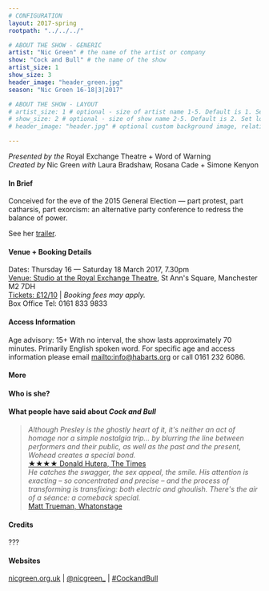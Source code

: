 ```yaml
---
# CONFIGURATION
layout: 2017-spring
rootpath: "../../../"

# ABOUT THE SHOW - GENERIC
artist: "Nic Green" # the name of the artist or company
show: "Cock and Bull" # the name of the show
artist_size: 1
show_size: 3
header_image: "header_green.jpg"    
season: "Nic Green 16-18|3|2017"

# ABOUT THE SHOW - LAYOUT
# artist_size: 1 # optional - size of artist name 1-5. Default is 1. Set longer names to lower values
# show_size: 2 # optional - size of show name 2-5. Default is 2. Set longer names to lower values
# header_image: "header.jpg" # optional custom background image, relative to current page

---
```

*Presented by the* Royal Exchange Theatre + Word of Warning<br>*Created by* Nic Green *with* Laura Bradshaw, Rosana Cade + Simone Kenyon         
         
#### In Brief       
Conceived for the eve of the 2015 General Election — part protest, part catharsis, part exorcism: an alternative party conference to redress the balance of power.           
         
See her <a href="http://vimeo.com/?" target="_blank">trailer</a>.        
         
#### Venue + Booking Details    
Dates: Thursday 16 — Saturday 18 March 2017, 7.30pm         
<a href="http://www.royalexchange.co.uk/where-how-to-find-us" target="_blank">Venue: Studio at the Royal Exchange Theatre</a>, St Ann's Square, Manchester M2 7DH             
<a href="http://www.royalexchange.co.uk/whats-on-and-tickets/cock-and-bull" target="_blank">Tickets: £12/10</a> | *Booking fees may apply.*     
Box Office Tel: 0161 833 9833         
         
#### Access Information        
Age advisory: 15+ With no interval, the show lasts approximately 70 minutes. Primarily English spoken word. For specific age and access information please email <mailto:info@habarts.org> or call 0161 232 6086.     
             
#### More             
         
#### Who is she?     
         
         
#### What people have said about *Cock and Bull*         
>*Although Presley is the ghostly heart of it, it's neither an act of homage nor a simple nostalgia trip… by blurring the line between performers and their public, as well as the past and the present, Wohead creates a special bond.*<br><a href="http://www.thetimes.co.uk/tto/arts/firstnightreviews/article4725184.ece" target="_blank">★★★★ Donald Hutera, The Times</a>        
>*He catches the swagger, the sex appeal, the smile. His attention is exacting – so concentrated and precise – and the process of transforming is transfixing: both electric and ghoulish. There's the air of a séance: a comeback special.*<br><a href="http://www.whatsonstage.com/london-theatre/reviews/comeback-special-shoreditch-town-hall_40045.html" target="_blank">Matt Trueman, Whatonstage</a>        
           
#### Credits          
???        
         
#### Websites          
<a href="http://nicgreen.org.uk" target="_blank">nicgreen.org.uk</a> | <a href="http://twitter.com/nicgreen_" target="_blank">@nicgreen_</a> | <a href="http://twitter.com/hashtag/CockandBull" target="_blank">#CockandBull</a>

